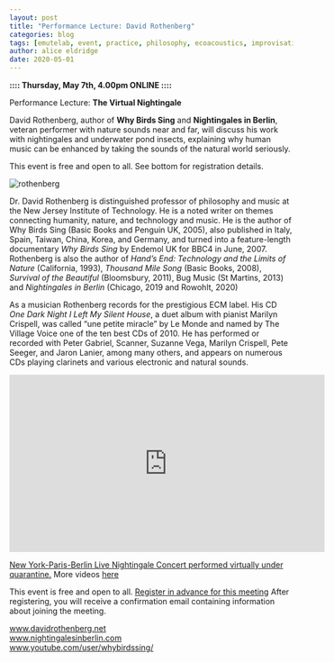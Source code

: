 ```yaml
---
layout: post
title: "Performance Lecture: David Rothenberg"
categories: blog
tags: [emutelab, event, practice, philosophy, ecoacoustics, improvisation, multi-species music]
author: alice eldridge
date: 2020-05-01
---
```


<b>:::: Thursday, May 7th, 4.00pm ONLINE ::::</b>

Performance Lecture: <b>The Virtual Nightingale</b>

David Rothenberg, author of __Why Birds Sing__ and __Nightingales in Berlin__, veteran performer with nature sounds near and far,
will discuss his work with nightingales and underwater pond insects, explaining why human music can be enhanced by taking
the sounds of the natural world seriously.

This event is free and open to all.  See bottom for registration details. 

![rothenberg](https://scontent-lhr8-1.xx.fbcdn.net/v/t1.0-9/95500812_644695099715434_6391060066870493184_o.jpg?_nc_cat=111&_nc_sid=b386c4&_nc_ohc=qQ8Upx15yEsAX-77h8n&_nc_ht=scontent-lhr8-1.xx&oh=bb4c10ed93adb42a950191cd1d937782&oe=5ED6EC87)


Dr. David Rothenberg is distinguished professor of philosophy and music at the New Jersey Institute of Technology.  He is a noted writer on themes connecting humanity, nature, and technology and music.  He is the author of Why Birds Sing (Basic Books and Penguin UK, 2005), also published in Italy, Spain, Taiwan, China, Korea, and Germany, and turned into a feature-length documentary _Why Birds Sing_ by Endemol UK for BBC4 in June, 2007.  Rothenberg is also the author of _Hand’s End: Technology and the Limits of Nature_ (California, 1993), _Thousand Mile Song_ (Basic Books, 2008),  _Survival of the Beautiful_ (Bloomsbury, 2011), Bug Music (St Martins, 2013) and _Nightingales in Berlin_ (Chicago, 2019 and Rowohlt, 2020)

As a musician Rothenberg records for the prestigious ECM label.  His CD _One Dark Night I Left My Silent House_,  a duet album with pianist Marilyn Crispell, was called “une petite miracle” by Le Monde and named by The Village Voice one of the ten best CDs of 2010.  He has performed or recorded with Peter Gabriel, Scanner, Suzanne Vega, Marilyn Crispell, Pete Seeger, and Jaron Lanier, among many others, and appears on numerous CDs playing clarinets and various electronic and natural sounds.

<iframe width="560" height="315" src="https://www.youtube.com/embed/3ZosukkjTjk" frameborder="0" allow="accelerometer; autoplay; encrypted-media; gyroscope; picture-in-picture" allowfullscreen></iframe>

<p><a href="https://www.youtube.com/watch?v=3ZosukkjTjk">New York-Paris-Berlin Live Nightingale Concert performed virtually under quarantine.</a> More videos <a href="https://www.youtube.com/user/whybirdssing/videos"> here </a></p>


This event is free and open to all.  <a href = "https://universityofsussex.zoom.us/meeting/register/tJIpd-qqpjgoGten8-CZjawu5JEKJNl4eG5c">Register in advance for this meeting</a>
After registering, you will receive a confirmation email containing information about joining the meeting.



<a href="www.davidrothenberg.net">www.davidrothenberg.net</a><br>
<a href="www.nightingalesinberlin.com">www.nightingalesinberlin.com</a><br>
<a href="https://www.youtube.com/user/whybirdssing/videos">www.youtube.com/user/whybirdssing/</a><br>
